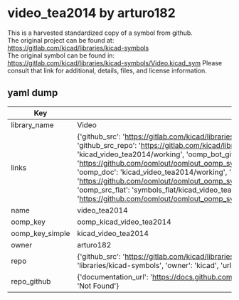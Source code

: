 # video_tea2014 by arturo182  
This is a harvested standardized copy of a symbol from github.  
The original project can be found at:  
https://gitlab.com/kicad/libraries/kicad-symbols  
The original symbol can be found in:
https://gitlab.com/kicad/libraries/kicad-symbols/Video.kicad_sym
Please consult that link for additional, details, files, and license information.  
## yaml dump  
| Key | Value |  
| --- | --- |  
| library_name | Video |  
| links | {'github_src': 'https://gitlab.com/kicad/libraries/kicad-symbols/Video.kicad_sym', 'github_src_repo': 'https://gitlab.com/kicad/libraries/kicad-symbols', 'oomp_bot': 'kicad_video_tea2014/working', 'oomp_bot_github': 'https://github.com/oomlout/oomlout_oomp_symbol_bot/tree/main/kicad_video_tea2014/working', 'oomp_doc': 'kicad_video_tea2014/working', 'oomp_doc_github': 'https://github.com/oomlout/oomlout_oomp_symbol_doc/tree/main/kicad_video_tea2014/working', 'oomp_src_flat': 'symbols_flat/kicad_video_tea2014/working', 'oomp_src_flat_github': 'https://github.com/oomlout/oomlout_oomp_symbol_src/tree/main/kicad_video_tea2014/working'} |  
| name | video_tea2014 |  
| oomp_key | oomp_kicad_video_tea2014 |  
| oomp_key_simple | kicad_video_tea2014 |  
| owner | arturo182 |  
| repo | {'github_src': 'https://gitlab.com/kicad/libraries/kicad-symbols/Video.kicad_sym', 'name': 'libraries/kicad-symbols', 'owner': 'kicad', 'url': 'https://gitlab.com/kicad/libraries/kicad-symbols'} |  
| repo_github | {'documentation_url': 'https://docs.github.com/rest/repos/repos#get-a-repository', 'message': 'Not Found'} |  

